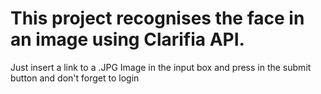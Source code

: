 # This project recognises the face in an image using Clarifia API. 
Just insert a link to a .JPG Image in the input box  and press in the submit button and don't forget to login  



